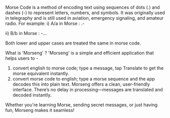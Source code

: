 Morse Code is a method of encoding text using sequences of dots (.) and dashes (-) to represent letters, numbers, and symbols. It was originally used in telegraphy and is still used in aviation, emergency signaling, and amateur radio. For example:
i) A/a in Morse : .-

ii) B/b in Morse : -...

Both lower and upper cases are treated the same in morse code.

What is 'Morseng' ? 
'Morseng' is a simple and efficient application that helps users to - 
1) convert english to morse code; type a message, tap Translate to get the morse equivalent instantly.
2) convert morse code to english; type a morse sequence and the app decodes this into plain text.
Morseng offers a clean, user-friendly interface. There’s no delay in processing—messages are translated and decoded instantly.

Whether you're learning Morse, sending secret messages, or just having fun, Morseng makes it seamless!
